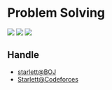 # Problem Solving
[![](https://d2gd6pc034wcta.cloudfront.net/images/logo.png)](https://www.acmicpc.net)
[![](http://st.codeforces.com/s/37194/images/codeforces-logo-with-telegram.png)](http://codeforces.com)
[![](http://ukiepc.info/images/acm-icpc-logo.gif)](https://icpc.baylor.edu)

## Handle
- [starlett@BOJ](https://www.acmicpc.net/user/starlett)
- [Starlett@Codeforces](https://codeforces.com/profile/Starlett)
